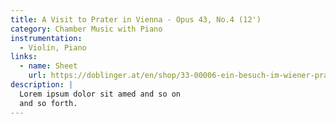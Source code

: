 ```yaml
---
title: A Visit to Prater in Vienna - Opus 43, No.4 (12')
category: Chamber Music with Piano
instrumentation:
  - Violin, Piano
links:
  - name: Sheet
    url: https://doblinger.at/en/shop/33-00006-ein-besuch-im-wiener-prater-290853?srsltid=AfmBOopQig_VDJ_5gkVONUDwOw2GxFDxUy6i85IgSxz8KpTdhrZz56Qo#attr=283035,283036,283034
description: |
  Lorem ipsum dolor sit amed and so on
  and so forth.
---
```

